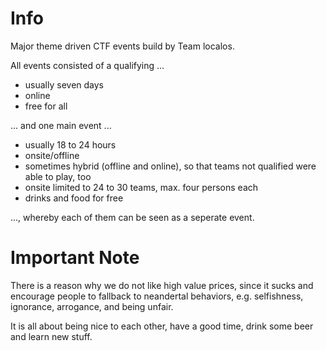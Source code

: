# Info
Major theme driven CTF events build by Team localos.

All events consisted of a qualifying ...

- usually seven days
- online
- free for all

... and one main event ...

- usually 18 to 24 hours
- onsite/offline
- sometimes hybrid (offline and online), so that teams not qualified were able to play, too
- onsite limited to 24 to 30 teams, max. four persons each
- drinks and food for free

...,  whereby each of them can be seen as a seperate event.

# Important Note
There is a reason why we do not	like high value prices, since it sucks and encourage people to fallback to neandertal behaviors, e.g. selfishness, ignorance, arrogance, and being unfair.

It is all about being nice to each other, have a good time, drink some beer and learn new stuff.
